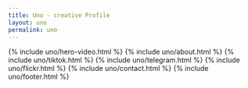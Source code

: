 ```yaml
---
title: Uno - creative Profile
layout: uno
permalink: uno
---
```



{% include uno/hero-video.html %}
{% include uno/about.html %}
{% include uno/tiktok.html %}
{% include uno/telegram.html %}
{% include uno/flickr.html %}
{% include uno/contact.html %}
{% include uno/footer.html %}